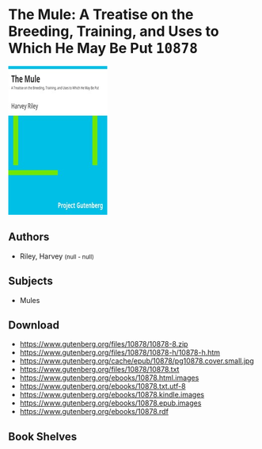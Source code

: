 # The Mule: A Treatise on the Breeding, Training, and Uses to Which He May Be Put <kbd>10878</kbd>

![](./cover.medium.jpg "")

## Authors


 - Riley, Harvey <small>(null - null)</small>

## Subjects


 - Mules

## Download


 - https://www.gutenberg.org/files/10878/10878-8.zip
 - https://www.gutenberg.org/files/10878/10878-h/10878-h.htm
 - https://www.gutenberg.org/cache/epub/10878/pg10878.cover.small.jpg
 - https://www.gutenberg.org/files/10878/10878.txt
 - https://www.gutenberg.org/ebooks/10878.html.images
 - https://www.gutenberg.org/ebooks/10878.txt.utf-8
 - https://www.gutenberg.org/ebooks/10878.kindle.images
 - https://www.gutenberg.org/ebooks/10878.epub.images
 - https://www.gutenberg.org/ebooks/10878.rdf

## Book Shelves


